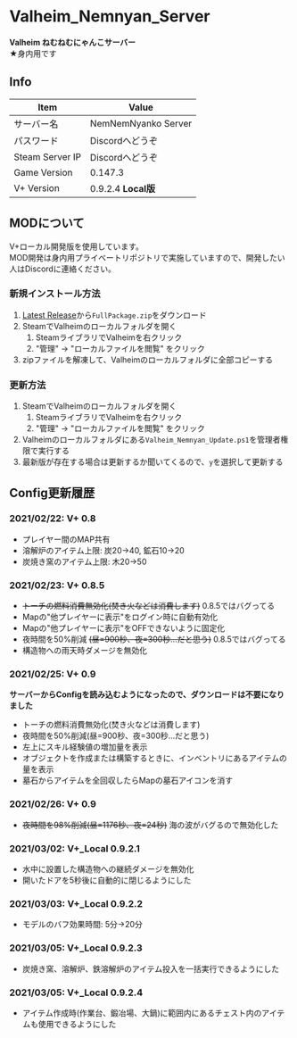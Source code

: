# Valheim_Nemnyan_Server
**Valheim ねむねむにゃんこサーバー**  
★身内用です

## Info
|Item|Value|
|---|---|
|サーバー名|NemNemNyanko Server|
|パスワード|Discordへどうぞ|
|Steam Server IP|Discordへどうぞ|
|Game Version|0.147.3|
|V+ Version|0.9.2.4 **Local版**|

## MODについて
V+ローカル開発版を使用しています。  
MOD開発は身内用プライベートリポジトリで実施していますので、開発したい人はDiscordに連絡ください。

### 新規インストール方法
1. [Latest Release](https://github.com/muro1214/Valheim_Nemnyan_Server/releases/latest/)から`FullPackage.zip`をダウンロード
2. SteamでValheimのローカルフォルダを開く
   1. SteamライブラリでValheimを右クリック
   2. "管理" -> "ローカルファイルを閲覧" をクリック
3. zipファイルを解凍して、Valheimのローカルフォルダに全部コピーする

### 更新方法
1. SteamでValheimのローカルフォルダを開く
   1. SteamライブラリでValheimを右クリック
   2. "管理" -> "ローカルファイルを閲覧" をクリック
3. Valheimのローカルフォルダにある`Valheim_Nemnyan_Update.ps1`を管理者権限で実行する
4. 最新版が存在する場合は更新するか聞いてくるので、`y`を選択して更新する

## Config更新履歴
### 2021/02/22: V+ 0.8
* プレイヤー間のMAP共有
* 溶解炉のアイテム上限: 炭20→40, 鉱石10→20
* 炭焼き窯のアイテム上限: 木20→50

### 2021/02/23: V+ 0.8.5
* ~~トーチの燃料消費無効化(焚き火などは消費します)~~ 0.8.5ではバグってる
* Mapの"他プレイヤーに表示"をログイン時に自動有効化
* Mapの"他プレイヤーに表示"をOFFできないように固定化
* 夜時間を50%削減 ~~(昼=900秒、夜=300秒…だと思う)~~ 0.8.5ではバグってる
* 構造物への雨天時ダメージを無効化

### 2021/02/25: V+ 0.9
**サーバーからConfigを読み込むようになったので、ダウンロードは不要になりました**

* トーチの燃料消費無効化(焚き火などは消費します)
* 夜時間を50%削減(昼=900秒、夜=300秒…だと思う)
* 左上にスキル経験値の増加量を表示
* オブジェクトを作成または構築するときに、インベントリにあるアイテムの量を表示
* 墓石からアイテムを全回収したらMapの墓石アイコンを消す

### 2021/02/26: V+ 0.9
* ~~夜時間を98%削減(昼=1176秒、夜=24秒)~~ 海の波がバグるので無効化した

### 2021/03/02: V+_Local 0.9.2.1
* 水中に設置した構造物への継続ダメージを無効化
* 開いたドアを5秒後に自動的に閉じるようにした

### 2021/03/03: V+_Local 0.9.2.2
* モデルのバフ効果時間: 5分→20分

### 2021/03/05: V+_Local 0.9.2.3
* 炭焼き窯、溶解炉、鉄溶解炉のアイテム投入を一括実行できるようにした

### 2021/03/05: V+_Local 0.9.2.4
* アイテム作成時(作業台、鍛冶場、大鍋)に範囲内にあるチェスト内のアイテムも使用できるようにした
